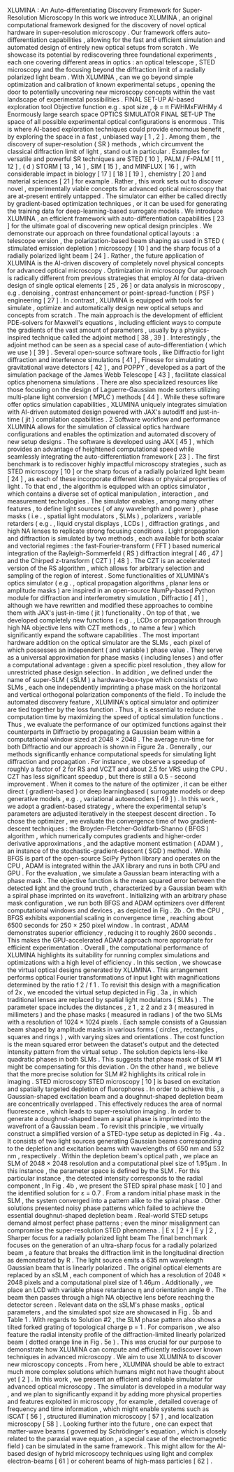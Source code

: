 XLUMINA : An Auto-differentiating Discovery Framework for Super-Resolution Microscopy In this work we introduce XLUMINA , an original computational framework designed for the discovery of novel optical hardware in super-resolution microscopy . Our framework offers auto-differentiation capabilities , allowing for the fast and efficient simulation and automated design of entirely new optical setups from scratch . We showcase its potential by rediscovering three foundational experiments , each one covering different areas in optics : an optical telescope , STED microscopy and the focusing beyond the diffraction limit of a radially polarized light beam . With XLUMINA , can we go beyond simple optimization and calibration of known experimental setups , opening the door to potentially uncovering new microscopy concepts within the vast landscape of experimental possibilities . FINAL SET-UP AI-based exploration tool Objective function e.g . spot size , ϕ = π FWHMxFWHMy 4 Enormously large search space OPTICS SIMULATOR FINAL SET-UP The space of all possible experimental optical configurations is enormous . This is where AI-based exploration techniques could provide enormous benefit , by exploring the space in a fast , unbiased way [ 1 , 2 ] . Among them , the discovery of super-resolution ( SR ) methods , which circumvent the classical diffraction limit of light , stand out in particular . Examples for versatile and powerful SR techniques are STED [ 10 ] , PALM / F-PALM [ 11 , 12 ] , ( d ) STORM [ 13 , 14 ] , SIM [ 15 ] , and MINFLUX [ 16 ] , with considerable impact in biology [ 17 ] [ 18 ] [ 19 ] , chemistry [ 20 ] and material sciences [ 21 ] for example . Rather , this work sets out to discover novel , experimentally viable concepts for advanced optical microscopy that are at-present entirely untapped . The simulator can either be called directly by gradient-based optimization techniques , or it can be used for generating the training data for deep-learning-based surrogate models . We introduce XLUMINA , an efficient framework with auto-differentiation capabilities [ 23 ] for the ultimate goal of discovering new optical design principles . We demonstrate our approach on three foundational optical layouts : a telescope version , the polarization-based beam shaping as used in STED ( stimulated emission depletion ) microscopy [ 10 ] and the sharp focus of a radially polarized light beam [ 24 ] . Rather , the future application of XLUMINA is the AI-driven discovery of completely novel physical concepts for advanced optical microscopy . Optimization in microscopy Our approach is radically different from previous strategies that employ AI for data-driven design of single optical elements [ 25 , 26 ] or data analysis in microscopy , e.g . denoising , contrast enhancement or point-spread-function ( PSF ) engineering [ 27 ] . In contrast , XLUMINA is equipped with tools for simulate , optimize and automatically design new optical setups and concepts from scratch . The main approach is the development of efficient PDE-solvers for Maxwell's equations , including efficient ways to compute the gradients of the vast amount of parameters , usually by a physics-inspired technique called the adjoint method [ 38 , 39 ] . Interestingly , the adjoint method can be seen as a special case of auto-differentiation ( which we use ) [ 39 ] . Several open-source software tools , like Diffractio for light diffraction and interference simulations [ 41 ] , Finesse for simulating gravitational wave detectors [ 42 ] , and POPPY , developed as a part of the simulation package of the James Webb Telescope [ 43 ] , facilitate classical optics phenomena simulations . There are also specialized resources like those focusing on the design of Laguerre-Gaussian mode sorters utilizing multi-plane light conversion ( MPLC ) methods [ 44 ] . While these software offer optics simulation capabilities , XLUMINA uniquely integrates simulation with AI-driven automated design powered with JAX's autodiff and just-in-time ( jit ) compilation capabilities . 2 Software workflow and performance XLUMINA allows for the simulation of classical optics hardware configurations and enables the optimization and automated discovery of new setup designs . The software is developed using JAX [ 45 ] , which provides an advantage of heightened computational speed while seamlessly integrating the auto-differentiation framework [ 23 ] . The first benchmark is to rediscover highly impactful microscopy strategies , such as STED microscopy [ 10 ] or the sharp focus of a radially polarized light beam [ 24 ] , as each of these incorporate different ideas or physical properties of light . To that end , the algorithm is equipped with an optics simulator , which contains a diverse set of optical manipulation , interaction , and measurement technologies . The simulator enables , among many other features , to define light sources ( of any wavelength and power ) , phase masks ( i.e . , spatial light modulators , SLMs ) , polarizers , variable retarders ( e.g . , liquid crystal displays , LCDs ) , diffraction gratings , and high NA lenses to replicate strong focusing conditions . Light propagation and diffraction is simulated by two methods , each available for both scalar and vectorial regimes : the fast-Fourier-transform ( FFT ) based numerical integration of the Rayleigh-Sommerfeld ( RS ) diffraction integral [ 46 , 47 ] and the Chirped z-transform ( CZT ) [ 48 ] . The CZT is an accelerated version of the RS algorithm , which allows for arbitrary selection and sampling of the region of interest . Some functionalities of XLUMINA's optics simulator ( e.g . , optical propagation algorithms , planar lens or amplitude masks ) are inspired in an open-source NumPy-based Python module for diffraction and interferometry simulation , Diffractio [ 41 ] , although we have rewritten and modified these approaches to combine them with JAX's just-in-time ( jit ) functionality . On top of that , we developed completely new functions ( e.g . , LCDs or propagation through high NA objective lens with CZT methods , to name a few ) which significantly expand the software capabilities . The most important hardware addition on the optical simulator are the SLMs , each pixel of which possesses an independent ( and variable ) phase value . They serve as a universal approximation for phase masks ( including lenses ) and offer a computational advantage : given a specific pixel resolution , they allow for unrestricted phase design selection . In addition , we defined under the name of super-SLM ( sSLM ) a hardware-box-type which consists of two SLMs , each one independently imprinting a phase mask on the horizontal and vertical orthogonal polarization components of the field . To include the automated discovery feature , XLUMINA's optical simulator and optimizer are tied together by the loss function . Thus , it is essential to reduce the computation time by maximizing the speed of optical simulation functions . Thus , we evaluate the performance of our optimized functions against their counterparts in Diffractio by propagating a Gaussian beam within a computational window sized at 2048 × 2048 . The average run-time for both Diffractio and our approach is shown in Figure 2a . Generally , our methods significantly enhance computational speeds for simulating light diffraction and propagation . For instance , we observe a speedup of roughly a factor of 2 for RS and VCZT and about 2.5 for VRS using the CPU . CZT has less significant speedup , but there is still a 0.5 - second improvement . When it comes to the nature of the optimizer , it can be either direct ( gradient-based ) or deep learningbased ( surrogate models or deep generative models , e.g . , variational autoencoders [ 49 ] ) . In this work , we adopt a gradient-based strategy , where the experimental setup's parameters are adjusted iteratively in the steepest descent direction . To chose the optimizer , we evaluate the convergence time of two gradient-descent techniques : the Broyden-Fletcher-Goldfarb-Shanno ( BFGS ) algorithm , which numerically computes gradients and higher-order derivative approximations , and the adaptive moment estimation ( ADAM ) , an instance of the stochastic-gradient-descent ( SGD ) method . While BFGS is part of the open-source SciPy Python library and operates on the CPU , ADAM is integrated within the JAX library and runs in both CPU and GPU . For the evaluation , we simulate a Gaussian beam interacting with a phase mask . The objective function is the mean squared error between the detected light and the ground truth , characterized by a Gaussian beam with a spiral phase imprinted on its wavefront . Initializing with an arbitrary phase mask configuration , we run both BFGS and ADAM optimizers over different computational windows and devices , as depicted in Fig . 2b . On the CPU , BFGS exhibits exponential scaling in convergence time , reaching about 6500 seconds for 250 × 250 pixel window . In contrast , ADAM demonstrates superior efficiency , reducing it to roughly 2600 seconds . This makes the GPU-accelerated ADAM approach more appropriate for efficient experimentation . Overall , the computational performance of XLUMINA highlights its suitability for running complex simulations and optimizations with a high level of efficiency . In this section , we showcase the virtual optical designs generated by XLUMINA . This arrangement performs optical Fourier transformations of input light with magnifications determined by the ratio f 2 / f 1 . To revisit this design with a magnification of 2x , we encoded the virtual setup depicted in Fig . 3a , in which traditional lenses are replaced by spatial light modulators ( SLMs ) . The parameter space includes the distances , z 1 , z 2 and z 3 ( measured in millimeters ) and the phase masks ( measured in radians ) of the two SLMs with a resolution of 1024 × 1024 pixels . Each sample consists of a Gaussian beam shaped by amplitude masks in various forms ( circles , rectangles , squares and rings ) , with varying sizes and orientations . The cost function is the mean squared error between the dataset's output and the detected intensity pattern from the virtual setup . The solution depicts lens-like quadratic phases in both SLMs . This suggests that phase mask of SLM #1 might be compensating for this deviation . On the other hand , we believe that the more precise solution for SLM #2 highlights its critical role in imaging . STED microscopy STED microscopy [ 10 ] is based on excitation and spatially targeted depletion of fluorophores . In order to achieve this , a Gaussian-shaped excitation beam and a doughnut-shaped depletion beam are concentrically overlapped . This effectively reduces the area of normal fluorescence , which leads to super-resolution imaging . In order to generate a doughnut-shaped beam a spiral phase is imprinted into the wavefront of a Gaussian beam . To revisit this principle , we virtually construct a simplified version of a STED-type setup as depicted in Fig . 4a . It consists of two light sources generating Gaussian beams corresponding to the depletion and excitation beams with wavelengths of 650 nm and 532 nm , respectively . Within the depletion beam's optical path , we place an SLM of 2048 × 2048 resolution and a computational pixel size of 1.95µm . In this instance , the parameter space is defined by the SLM . For this particular instance , the detected intensity corresponds to the radial component , In Fig . 4b , we present the STED spiral phase mask [ 10 ] and the identified solution for ε = 0.7 . From a random initial phase mask in the SLM , the system converged into a pattern alike to the spiral phase . Other solutions presented noisy phase patterns which failed to achieve the essential doughnut-shaped depletion beam . Real-world STED setups demand almost perfect phase patterns ; even the minor misalignment can compromise the super-resolution STED phenomena . | E x | 2 + | E y | 2 , Sharper focus for a radially polarized light beam The final benchmark focuses on the generation of an ultra-sharp focus for a radially polarized beam , a feature that breaks the diffraction limit in the longitudinal direction as demonstrated by R . The light source emits a 635 nm wavelength Gaussian beam that is linearly polarized . The original optical elements are replaced by an sSLM , each component of which has a resolution of 2048 × 2048 pixels and a computational pixel size of 1.46µm . Additionally , we place an LCD with variable phase retardance η and orientation angle θ . The beam then passes through a high NA objective lens before reaching the detector screen . Relevant data on the sSLM's phase masks , optical parameters , and the simulated spot size are showcased in Fig . 5b and Table 1 . With regards to Solution #2 , the SLM phase pattern also shows a tilted forked grating of topological charge p = 1 . For comparison , we also feature the radial intensity profile of the diffraction-limited linearly polarized beam ( dotted orange line in Fig . 5e ) . This was crucial for our purpose to demonstrate how XLUMINA can compute and efficiently rediscover known techniques in advanced microscopy . We aim to use XLUMINA to discover new microscopy concepts . From here , XLUMINA should be able to extract much more complex solutions which humans might not have thought about yet [ 2 ] . In this work , we present an efficient and reliable simulator for advanced optical microscopy . The simulator is developed in a modular way , and we plan to significantly expand it by adding more physical properties and features exploited in microscopy , for example , detailed coverage of frequency and time information , which might enable systems such as iSCAT [ 56 ] , structured illumination microscopy [ 57 ] , and localization microscopy [ 58 ] . Looking further into the future , one can expect that matter-wave beams ( governed by Schrödinger's equation , which is closely related to the paraxial wave equation , a special case of the electromagnetic field ) can be simulated in the same framework . This might allow for the AI-based design of hybrid microscopy techniques using light and complex electron-beams [ 61 ] or coherent beams of high-mass particles [ 62 ] .